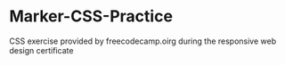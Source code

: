 # Marker-CSS-Practice
CSS exercise provided by freecodecamp.oirg during the responsive web design certificate
